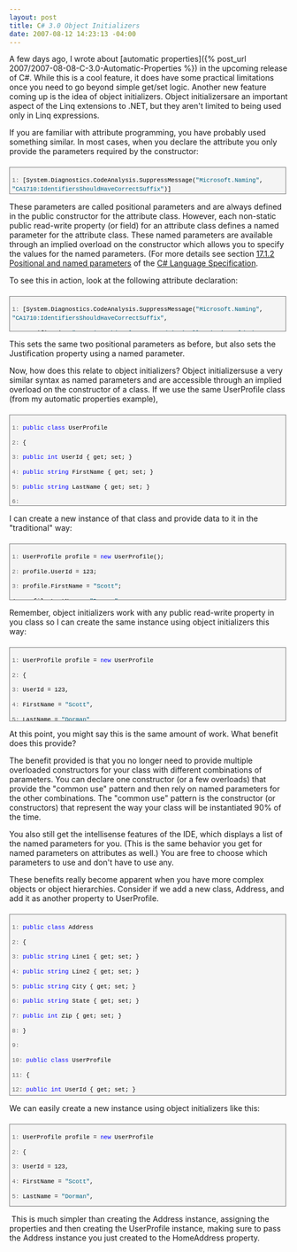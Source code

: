 ```yaml
---
layout: post
title: C# 3.0 Object Initializers
date: 2007-08-12 14:23:13 -04:00
---
```


A few days ago, I wrote about [automatic properties]({% post_url 2007/2007-08-08-C-3.0-Automatic-Properties %}) in the upcoming release of C#. While this is a cool feature, it does have some practical limitations once you need to go beyond simple get/set logic. Another new feature coming up is the idea of object initializers. Object initializersare an important aspect of the Linq extensions to .NET, but they aren't limited to being used only in Linq expressions. 

If you are familiar with attribute programming, you have probably used something similar. In most cases, when you declare the attribute you only provide the parameters required by the constructor:

<div style="BORDER-RIGHT: gray 1px solid; PADDING-RIGHT: 4px; BORDER-TOP: gray 1px solid; PADDING-LEFT: 4px; FONT-SIZE: 8pt; PADDING-BOTTOM: 4px; MARGIN: 20px 0px 10px; OVERFLOW: auto; BORDER-LEFT: gray 1px solid; WIDTH: 97.5%; CURSOR: text; MAX-HEIGHT: 200px; LINE-HEIGHT: 12pt; PADDING-TOP: 4px; BORDER-BOTTOM: gray 1px solid; FONT-FAMILY: consolas, 'Courier New', courier, monospace; HEIGHT: 39px; BACKGROUND-COLOR: #f4f4f4">
<div style="PADDING-RIGHT: 0px; PADDING-LEFT: 0px; FONT-SIZE: 8pt; PADDING-BOTTOM: 0px; OVERFLOW: visible; WIDTH: 100%; COLOR: black; BORDER-TOP-STYLE: none; LINE-HEIGHT: 12pt; PADDING-TOP: 0px; FONT-FAMILY: consolas, 'Courier New', courier, monospace; BORDER-RIGHT-STYLE: none; BORDER-LEFT-STYLE: none; BACKGROUND-COLOR: #f4f4f4; BORDER-BOTTOM-STYLE: none">


<span style="COLOR: #606060">   1:</span> [System.Diagnostics.CodeAnalysis.SuppressMessage(<span style="COLOR: #006080">"Microsoft.Naming"</span>, <span style="COLOR: #006080">"CA1710:IdentifiersShouldHaveCorrectSuffix"</span>)]

</div>
</div>


These parameters are called positional parameters and are always defined in the public constructor for the attribute class. However, each non-static public read-write property (or field) for an attribute class defines a named parameter for the attribute class. These named parameters are available through an implied overload on the constructor which allows you to specify the values for the named parameters. (For more details see section [17.1.2 Positional and named parameters](http://msdn2.microsoft.com/en-us/library/aa664614(VS.71).aspx) of the [C# Language Specification](http://msdn2.microsoft.com/en-us/library/aa645596(VS.71).aspx). 

To see this in action, look at the following attribute declaration:

<div style="BORDER-RIGHT: gray 1px solid; PADDING-RIGHT: 4px; BORDER-TOP: gray 1px solid; PADDING-LEFT: 4px; FONT-SIZE: 8pt; PADDING-BOTTOM: 4px; MARGIN: 20px 0px 10px; OVERFLOW: auto; BORDER-LEFT: gray 1px solid; WIDTH: 97.5%; CURSOR: text; MAX-HEIGHT: 200px; LINE-HEIGHT: 12pt; PADDING-TOP: 4px; BORDER-BOTTOM: gray 1px solid; FONT-FAMILY: consolas, 'Courier New', courier, monospace; HEIGHT: 54px; BACKGROUND-COLOR: #f4f4f4">
<div style="PADDING-RIGHT: 0px; PADDING-LEFT: 0px; FONT-SIZE: 8pt; PADDING-BOTTOM: 0px; OVERFLOW: visible; WIDTH: 100%; COLOR: black; BORDER-TOP-STYLE: none; LINE-HEIGHT: 12pt; PADDING-TOP: 0px; FONT-FAMILY: consolas, 'Courier New', courier, monospace; BORDER-RIGHT-STYLE: none; BORDER-LEFT-STYLE: none; BACKGROUND-COLOR: #f4f4f4; BORDER-BOTTOM-STYLE: none">


<span style="COLOR: #606060">   1:</span> [System.Diagnostics.CodeAnalysis.SuppressMessage(<span style="COLOR: #006080">"Microsoft.Naming"</span>, <span style="COLOR: #006080">"CA1710:IdentifiersShouldHaveCorrectSuffix"</span>, 

<span style="COLOR: #606060">   2:</span> Justification=<span style="COLOR: #006080">"Renaming this class to end in 'Collection' would change the implied meaning."</span>)]

</div>
</div>


This sets the same two positional parameters as before, but also sets the Justification property using a named parameter. 

Now, how does this relate to object initializers? Object initializersuse a very similar syntax as named parameters and are accessible through an implied overload on the constructor of a class. If we use the same UserProfile class (from my automatic properties example),

<div style="BORDER-RIGHT: gray 1px solid; PADDING-RIGHT: 4px; BORDER-TOP: gray 1px solid; PADDING-LEFT: 4px; FONT-SIZE: 8pt; PADDING-BOTTOM: 4px; MARGIN: 20px 0px 10px; OVERFLOW: auto; BORDER-LEFT: gray 1px solid; WIDTH: 97.5%; CURSOR: text; MAX-HEIGHT: 200px; LINE-HEIGHT: 12pt; PADDING-TOP: 4px; BORDER-BOTTOM: gray 1px solid; FONT-FAMILY: consolas, 'Courier New', courier, monospace; HEIGHT: 155px; BACKGROUND-COLOR: #f4f4f4">
<div style="PADDING-RIGHT: 0px; PADDING-LEFT: 0px; FONT-SIZE: 8pt; PADDING-BOTTOM: 0px; OVERFLOW: visible; WIDTH: 100%; COLOR: black; BORDER-TOP-STYLE: none; LINE-HEIGHT: 12pt; PADDING-TOP: 0px; FONT-FAMILY: consolas, 'Courier New', courier, monospace; BORDER-RIGHT-STYLE: none; BORDER-LEFT-STYLE: none; BACKGROUND-COLOR: #f4f4f4; BORDER-BOTTOM-STYLE: none">


<span style="COLOR: #606060">   1:</span> <span style="COLOR: #0000ff">public</span> <span style="COLOR: #0000ff">class</span> UserProfile

<span style="COLOR: #606060">   2:</span> {

<span style="COLOR: #606060">   3:</span>     <span style="COLOR: #0000ff">public</span> <span style="COLOR: #0000ff">int</span> UserId { get; set; }

<span style="COLOR: #606060">   4:</span>     <span style="COLOR: #0000ff">public</span> <span style="COLOR: #0000ff">string</span> FirstName { get; set; }

<span style="COLOR: #606060">   5:</span>     <span style="COLOR: #0000ff">public</span> <span style="COLOR: #0000ff">string</span> LastName { get; set; }

<span style="COLOR: #606060">   6:</span>     

<span style="COLOR: #606060">   7:</span>     <span style="COLOR: #0000ff">public</span> UserProfile() { }

<span style="COLOR: #606060">   8:</span> }

</div>
</div>


I can create a new instance of that class and provide data to it in the "traditional" way:

<div style="BORDER-RIGHT: gray 1px solid; PADDING-RIGHT: 4px; BORDER-TOP: gray 1px solid; PADDING-LEFT: 4px; FONT-SIZE: 8pt; PADDING-BOTTOM: 4px; MARGIN: 20px 0px 10px; OVERFLOW: auto; BORDER-LEFT: gray 1px solid; WIDTH: 97.5%; CURSOR: text; MAX-HEIGHT: 200px; LINE-HEIGHT: 12pt; PADDING-TOP: 4px; BORDER-BOTTOM: gray 1px solid; FONT-FAMILY: consolas, 'Courier New', courier, monospace; HEIGHT: 92px; BACKGROUND-COLOR: #f4f4f4">
<div style="PADDING-RIGHT: 0px; PADDING-LEFT: 0px; FONT-SIZE: 8pt; PADDING-BOTTOM: 0px; OVERFLOW: visible; WIDTH: 100%; COLOR: black; BORDER-TOP-STYLE: none; LINE-HEIGHT: 12pt; PADDING-TOP: 0px; FONT-FAMILY: consolas, 'Courier New', courier, monospace; BORDER-RIGHT-STYLE: none; BORDER-LEFT-STYLE: none; BACKGROUND-COLOR: #f4f4f4; BORDER-BOTTOM-STYLE: none">


<span style="COLOR: #606060">   1:</span> UserProfile profile = <span style="COLOR: #0000ff">new</span> UserProfile();

<span style="COLOR: #606060">   2:</span> profile.UserId = 123;

<span style="COLOR: #606060">   3:</span> profile.FirstName = <span style="COLOR: #006080">"Scott"</span>;

<span style="COLOR: #606060">   4:</span> profile.LastName = <span style="COLOR: #006080">"Dorman"</span>;

</div>
</div>


Remember, object initializers work with any public read-write property in you class so I can create the same instance using object initializers this way:

<div style="BORDER-RIGHT: gray 1px solid; PADDING-RIGHT: 4px; BORDER-TOP: gray 1px solid; PADDING-LEFT: 4px; FONT-SIZE: 8pt; PADDING-BOTTOM: 4px; MARGIN: 20px 0px 10px; OVERFLOW: auto; BORDER-LEFT: gray 1px solid; WIDTH: 97.5%; CURSOR: text; MAX-HEIGHT: 200px; LINE-HEIGHT: 12pt; PADDING-TOP: 4px; BORDER-BOTTOM: gray 1px solid; FONT-FAMILY: consolas, 'Courier New', courier, monospace; HEIGHT: 124px; BACKGROUND-COLOR: #f4f4f4">
<div style="PADDING-RIGHT: 0px; PADDING-LEFT: 0px; FONT-SIZE: 8pt; PADDING-BOTTOM: 0px; OVERFLOW: visible; WIDTH: 100%; COLOR: black; BORDER-TOP-STYLE: none; LINE-HEIGHT: 12pt; PADDING-TOP: 0px; FONT-FAMILY: consolas, 'Courier New', courier, monospace; BORDER-RIGHT-STYLE: none; BORDER-LEFT-STYLE: none; BACKGROUND-COLOR: #f4f4f4; BORDER-BOTTOM-STYLE: none">


<span style="COLOR: #606060">   1:</span> UserProfile profile = <span style="COLOR: #0000ff">new</span> UserProfile 

<span style="COLOR: #606060">   2:</span> {

<span style="COLOR: #606060">   3:</span>     UserId = 123,

<span style="COLOR: #606060">   4:</span>     FirstName = <span style="COLOR: #006080">"Scott"</span>,

<span style="COLOR: #606060">   5:</span>     LastName = <span style="COLOR: #006080">"Dorman"</span>

<span style="COLOR: #606060">   6:</span> };

</div>
</div>


At this point, you might say this is the same amount of work. What benefit does this provide?

The benefit provided is that you no longer need to provide multiple overloaded constructors for your class with different combinations of parameters. You can declare one constructor (or a few overloads) that provide the "common use" pattern and then rely on named parameters for the other combinations. The "common use" pattern is the constructor (or constructors) that represent the way your class will be instantiated 90% of the time.

You also still get the intellisense features of the IDE, which displays a list of the named parameters for you. (This is the same behavior you get for named parameters on attributes as well.) You are free to choose which parameters to use and don't have to use any. 

These benefits really become apparent when you have more complex objects or object hierarchies. Consider if we add a new class, Address, and add it as another property to UserProfile.

<div style="BORDER-RIGHT: gray 1px solid; PADDING-RIGHT: 4px; BORDER-TOP: gray 1px solid; PADDING-LEFT: 4px; FONT-SIZE: 8pt; PADDING-BOTTOM: 4px; MARGIN: 20px 0px 10px; OVERFLOW: auto; BORDER-LEFT: gray 1px solid; WIDTH: 97.5%; CURSOR: text; MAX-HEIGHT: 400px; LINE-HEIGHT: 12pt; PADDING-TOP: 4px; BORDER-BOTTOM: gray 1px solid; FONT-FAMILY: consolas, 'Courier New', courier, monospace; HEIGHT: 318px; BACKGROUND-COLOR: #f4f4f4">
<div style="PADDING-RIGHT: 0px; PADDING-LEFT: 0px; FONT-SIZE: 8pt; PADDING-BOTTOM: 0px; OVERFLOW: visible; WIDTH: 100%; COLOR: black; BORDER-TOP-STYLE: none; LINE-HEIGHT: 12pt; PADDING-TOP: 0px; FONT-FAMILY: consolas, 'Courier New', courier, monospace; BORDER-RIGHT-STYLE: none; BORDER-LEFT-STYLE: none; BACKGROUND-COLOR: #f4f4f4; BORDER-BOTTOM-STYLE: none">


<span style="COLOR: #606060">   1:</span> <span style="COLOR: #0000ff">public</span> <span style="COLOR: #0000ff">class</span> Address

<span style="COLOR: #606060">   2:</span> {

<span style="COLOR: #606060">   3:</span>     <span style="COLOR: #0000ff">public</span> <span style="COLOR: #0000ff">string</span> Line1 { get; set; }

<span style="COLOR: #606060">   4:</span>     <span style="COLOR: #0000ff">public</span> <span style="COLOR: #0000ff">string</span> Line2 { get; set; }

<span style="COLOR: #606060">   5:</span>     <span style="COLOR: #0000ff">public</span> <span style="COLOR: #0000ff">string</span> City { get; set; }

<span style="COLOR: #606060">   6:</span>     <span style="COLOR: #0000ff">public</span> <span style="COLOR: #0000ff">string</span> State { get; set; }

<span style="COLOR: #606060">   7:</span>     <span style="COLOR: #0000ff">public</span> <span style="COLOR: #0000ff">int</span> Zip { get; set; }

<span style="COLOR: #606060">   8:</span> }

<span style="COLOR: #606060">   9:</span>  

<span style="COLOR: #606060">  10:</span> <span style="COLOR: #0000ff">public</span> <span style="COLOR: #0000ff">class</span> UserProfile

<span style="COLOR: #606060">  11:</span> {

<span style="COLOR: #606060">  12:</span>     <span style="COLOR: #0000ff">public</span> <span style="COLOR: #0000ff">int</span> UserId { get; set; }

<span style="COLOR: #606060">  13:</span>     <span style="COLOR: #0000ff">public</span> <span style="COLOR: #0000ff">string</span> FirstName { get; set; }

<span style="COLOR: #606060">  14:</span>     <span style="COLOR: #0000ff">public</span> <span style="COLOR: #0000ff">string</span> LastName { get; set; }

<span style="COLOR: #606060">  15:</span>     <span style="COLOR: #0000ff">public</span> Address HomeAddress { get; set; }

<span style="COLOR: #606060">  16:</span>  

<span style="COLOR: #606060">  17:</span>     pubic UserProfile() { }

<span style="COLOR: #606060">  18:</span> }

</div>
</div>


We can easily create a new instance using object initializers like this:

<div style="BORDER-RIGHT: gray 1px solid; PADDING-RIGHT: 4px; BORDER-TOP: gray 1px solid; PADDING-LEFT: 4px; FONT-SIZE: 8pt; PADDING-BOTTOM: 4px; MARGIN: 20px 0px 10px; OVERFLOW: auto; BORDER-LEFT: gray 1px solid; WIDTH: 97.5%; CURSOR: text; MAX-HEIGHT: 200px; LINE-HEIGHT: 12pt; PADDING-TOP: 4px; BORDER-BOTTOM: gray 1px solid; FONT-FAMILY: consolas, 'Courier New', courier, monospace; HEIGHT: 139px; BACKGROUND-COLOR: #f4f4f4">
<div style="PADDING-RIGHT: 0px; PADDING-LEFT: 0px; FONT-SIZE: 8pt; PADDING-BOTTOM: 0px; OVERFLOW: visible; WIDTH: 100%; COLOR: black; BORDER-TOP-STYLE: none; LINE-HEIGHT: 12pt; PADDING-TOP: 0px; FONT-FAMILY: consolas, 'Courier New', courier, monospace; BORDER-RIGHT-STYLE: none; BORDER-LEFT-STYLE: none; BACKGROUND-COLOR: #f4f4f4; BORDER-BOTTOM-STYLE: none">


<span style="COLOR: #606060">   1:</span> UserProfile profile = <span style="COLOR: #0000ff">new</span> UserProfile

<span style="COLOR: #606060">   2:</span> {

<span style="COLOR: #606060">   3:</span>     UserId = 123,

<span style="COLOR: #606060">   4:</span>     FirstName = <span style="COLOR: #006080">"Scott"</span>,

<span style="COLOR: #606060">   5:</span>     LastName = <span style="COLOR: #006080">"Dorman"</span>,

<span style="COLOR: #606060">   6:</span>     HomeAddress = <span style="COLOR: #0000ff">new</span> HomeAddress {City = <span style="COLOR: #006080">"Tampa"</span>, State = <span style="COLOR: #006080">"FL"</span>}

<span style="COLOR: #606060">   7:</span> };

</div>
</div>


 This is much simpler than creating the Address instance, assigning the properties and then creating the UserProfile instance, making sure to pass the Address instance you just created to the HomeAddress property.
